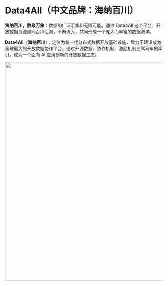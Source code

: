 # Data4All（中文品牌：海纳百川）

**海纳百川，数聚万象**：数据的广泛汇集和无限可能。通过 Data4All 这个平台，开放数据资源如同百川汇海，不断流入，共同形成一个庞大而丰富的数据海洋。

**Data4All**（**海纳百川**）：定位为新一代分布式数据开放基础设施，致力于建设成为全球最大的开放数据协作平台。通过开源数据、协作机制、激励机制三驾马车的牵引，成为一个面向 AI 应用创新的开放数据生态。

<div align=center>
<img src="https://github.com/user-attachments/assets/81e951b7-0be1-4cdb-a712-3fd5e25b1d42" width="700px">
</div>

